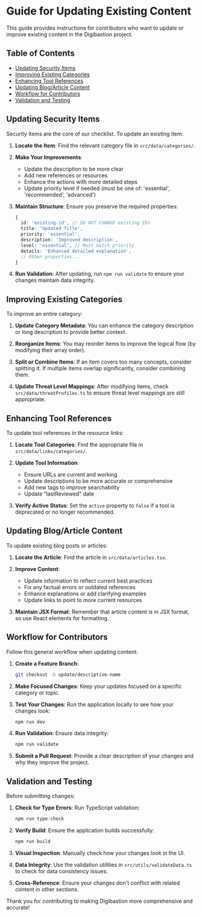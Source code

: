 # Guide for Updating Existing Content

This guide provides instructions for contributors who want to update or improve existing content in the Digibastion project.

## Table of Contents

- [Updating Security Items](#updating-security-items)
- [Improving Existing Categories](#improving-existing-categories)
- [Enhancing Tool References](#enhancing-tool-references)
- [Updating Blog/Article Content](#updating-blogarticle-content)
- [Workflow for Contributors](#workflow-for-contributors)
- [Validation and Testing](#validation-and-testing)

## Updating Security Items

Security items are the core of our checklist. To update an existing item:

1. **Locate the Item**: Find the relevant category file in `src/data/categories/`.

2. **Make Your Improvements**:
   - Update the description to be more clear
   - Add new references or resources
   - Enhance the actions with more detailed steps
   - Update priority level if needed (must be one of: 'essential', 'recommended', 'advanced')

3. **Maintain Structure**: Ensure you preserve the required properties:
   ```typescript
   {
     id: 'existing-id', // DO NOT CHANGE existing IDs
     title: 'Updated Title',
     priority: 'essential', 
     description: 'Improved description',
     level: 'essential', // Must match priority
     details: 'Enhanced detailed explanation',
     // Other properties...
   }
   ```

4. **Run Validation**: After updating, run `npm run validate` to ensure your changes maintain data integrity.

## Improving Existing Categories

To improve an entire category:

1. **Update Category Metadata**: You can enhance the category description or long description to provide better context.

2. **Reorganize Items**: You may reorder items to improve the logical flow (by modifying their array order).

3. **Split or Combine Items**: If an item covers too many concepts, consider splitting it. If multiple items overlap significantly, consider combining them.

4. **Update Threat Level Mappings**: After modifying items, check `src/data/threatProfiles.ts` to ensure threat level mappings are still appropriate.

## Enhancing Tool References

To update tool references in the resource links:

1. **Locate Tool Categories**: Find the appropriate file in `src/data/links/categories/`.

2. **Update Tool Information**:
   - Ensure URLs are current and working
   - Update descriptions to be more accurate or comprehensive
   - Add new tags to improve searchability
   - Update "lastReviewed" date

3. **Verify Active Status**: Set the `active` property to `false` if a tool is deprecated or no longer recommended.

## Updating Blog/Article Content

To update existing blog posts or articles:

1. **Locate the Article**: Find the article in `src/data/articles.tsx`.

2. **Improve Content**:
   - Update information to reflect current best practices
   - Fix any factual errors or outdated references
   - Enhance explanations or add clarifying examples
   - Update links to point to more current resources

3. **Maintain JSX Format**: Remember that article content is in JSX format, so use React elements for formatting.

## Workflow for Contributors

Follow this general workflow when updating content:

1. **Create a Feature Branch**: 
   ```bash
   git checkout -b update/descriptive-name
   ```

2. **Make Focused Changes**: Keep your updates focused on a specific category or topic.

3. **Test Your Changes**: Run the application locally to see how your changes look:
   ```bash
   npm run dev
   ```

4. **Run Validation**: Ensure data integrity:
   ```bash
   npm run validate
   ```

5. **Submit a Pull Request**: Provide a clear description of your changes and why they improve the project.

## Validation and Testing

Before submitting changes:

1. **Check for Type Errors**: Run TypeScript validation:
   ```bash
   npm run type-check
   ```

2. **Verify Build**: Ensure the application builds successfully:
   ```bash
   npm run build
   ```

3. **Visual Inspection**: Manually check how your changes look in the UI.

4. **Data Integrity**: Use the validation utilities in `src/utils/validateData.ts` to check for data consistency issues.

5. **Cross-Reference**: Ensure your changes don't conflict with related content in other sections.

Thank you for contributing to making Digibastion more comprehensive and accurate!
